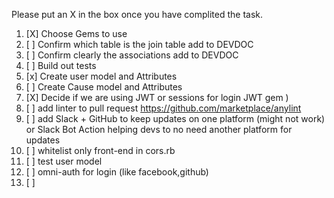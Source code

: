 Please put an X in the box once you have complited the task.


1. [X] Choose Gems to use
2. [ ] Confirm which table is the join table add to DEVDOC
3. [ ] Confirm clearly the associations add to DEVDOC
4. [ ] Build out tests
5. [x] Create user model and Attributes  
6. [ ] Create Cause model and Attributes
7. [X] Decide if we are using JWT or sessions for login  JWT gem )
8. [ ] add linter to pull request  https://github.com/marketplace/anylint
9. [ ] add Slack + GitHub to keep updates on one platform (might not work)  or Slack Bot Action helping devs to no need another platform for updates
10. [ ] whitelist only  front-end in cors.rb
11. [ ] test user model
12. [ ] omni-auth for login (like facebook,github)
13. [ ]

